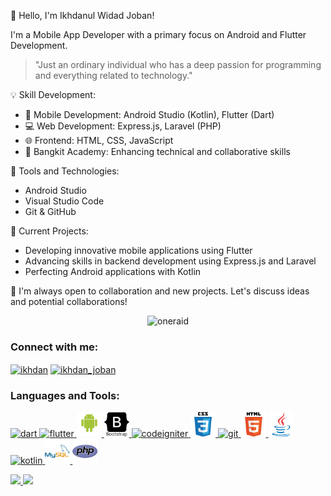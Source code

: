 👋 Hello, I'm Ikhdanul Widad Joban!

I'm a Mobile App Developer with a primary focus on Android and Flutter Development. 
> "Just an ordinary individual who has a deep passion for programming and everything related to technology."

💡 Skill Development:
- 📱 Mobile Development: Android Studio (Kotlin), Flutter (Dart)
- 💻 Web Development: Express.js, Laravel (PHP)
- 🌐 Frontend: HTML, CSS, JavaScript
- 🚀 Bangkit Academy: Enhancing technical and collaborative skills

🔨 Tools and Technologies:
- Android Studio
- Visual Studio Code
- Git & GitHub

🎯 Current Projects:
- Developing innovative mobile applications using Flutter
- Advancing skills in backend development using Express.js and Laravel
- Perfecting Android applications with Kotlin

🤝 I'm always open to collaboration and new projects. Let's discuss ideas and potential collaborations!


<p align='center'>
<!--   <a href="https://www.github.com/zyandaru" target="_blank" rel="noreferrer"><img
src="https://img.shields.io/github/followers/zyandaru?logo=github&style=for-the-badge&color=0891b2&labelColor=1c1917" /></a> -->
  <img src="https://komarev.com/ghpvc/?username=zyandary&label=Stalker&color=129e00&style=plastic" alt="oneraid" />
  <br>
</p>

<h3 align="left">Connect with me:</h3>
<p align="left">
<a href="https://linkedin.com/in/ikhdan" target="blank"><img align="center" src="https://raw.githubusercontent.com/rahuldkjain/github-profile-readme-generator/master/src/images/icons/Social/linked-in-alt.svg" alt="ikhdan" height="30" width="40" /></a>
<a href="https://instagram.com/ikhdan_joban" target="blank"><img align="center" src="https://raw.githubusercontent.com/rahuldkjain/github-profile-readme-generator/master/src/images/icons/Social/instagram.svg" alt="ikhdan_joban" height="30" width="40" /></a>
</p>

<h3 align="left">Languages and Tools:</h3>
<p align="left"> <a href="https://dart.dev" target="_blank" rel="noreferrer"> <img src="https://www.vectorlogo.zone/logos/dartlang/dartlang-icon.svg" alt="dart" width="40" height="40"/> </a> <a href="https://flutter.dev" target="_blank" rel="noreferrer"> <img src="https://www.vectorlogo.zone/logos/flutterio/flutterio-icon.svg" alt="flutter" width="40" height="40"/> </a> 
<a href="https://developer.android.com" target="_blank" rel="noreferrer"> <img src="https://raw.githubusercontent.com/devicons/devicon/master/icons/android/android-original-wordmark.svg" alt="android" width="40" height="40"/> </a> <a href="https://getbootstrap.com" target="_blank" rel="noreferrer"> <img src="https://raw.githubusercontent.com/devicons/devicon/master/icons/bootstrap/bootstrap-plain-wordmark.svg" alt="bootstrap" width="40" height="40"/> </a> <a href="https://codeigniter.com" target="_blank" rel="noreferrer"> <img src="https://cdn.worldvectorlogo.com/logos/codeigniter.svg" alt="codeigniter" width="40" height="40"/> </a> <a href="https://www.w3schools.com/css/" target="_blank" rel="noreferrer"> <img src="https://raw.githubusercontent.com/devicons/devicon/master/icons/css3/css3-original-wordmark.svg" alt="css3" width="40" height="40"/> </a> <a href="https://git-scm.com/" target="_blank" rel="noreferrer"> <img src="https://www.vectorlogo.zone/logos/git-scm/git-scm-icon.svg" alt="git" width="40" height="40"/> </a> <a href="https://www.w3.org/html/" target="_blank" rel="noreferrer"> <img src="https://raw.githubusercontent.com/devicons/devicon/master/icons/html5/html5-original-wordmark.svg" alt="html5" width="40" height="40"/> </a> <a href="https://www.java.com" target="_blank" rel="noreferrer"> <img src="https://raw.githubusercontent.com/devicons/devicon/master/icons/java/java-original.svg" alt="java" width="40" height="40"/> </a> <a href="https://kotlinlang.org" target="_blank" rel="noreferrer"> <img src="https://www.vectorlogo.zone/logos/kotlinlang/kotlinlang-icon.svg" alt="kotlin" width="40" height="40"/> </a> <a href="https://www.mysql.com/" target="_blank" rel="noreferrer"> <img src="https://raw.githubusercontent.com/devicons/devicon/master/icons/mysql/mysql-original-wordmark.svg" alt="mysql" width="40" height="40"/> </a> <a href="https://www.php.net" target="_blank" rel="noreferrer"> <img src="https://raw.githubusercontent.com/devicons/devicon/master/icons/php/php-original.svg" alt="php" width="40" height="40"/> </a></p>
 
<p align="left">
<a href="https://github.com/zyandaru">
  <img height="180em" src="https://github-readme-stats-eight-theta.vercel.app/api/top-langs/?username=zyandaru&layout=compact&langs_count=8&theme=algolia"/>
  <img height="180em" src="https://github-readme-stats-eight-theta.vercel.app/api?username=zyandaru&show_icons=true&theme=algolia&include_all_commits=true&count_private=true"/>
</a>
</p>
